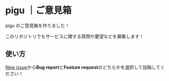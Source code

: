 # pigu ｜ご意見箱

pigu のご意見箱を作りました！

このリポジトリでもサービスに関する質問や要望などを募集します！

## 使い方

[New issue](https://github.com/yona3/pigu-opinion-box/issues/new/choose)から**Bug report**と**Feature request**のどちらかを選択して投稿してください！
